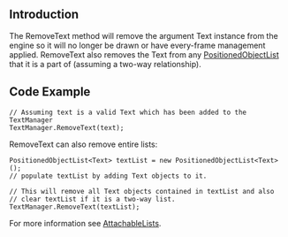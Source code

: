 ## Introduction

The RemoveText method will remove the argument Text instance from the engine so it will no longer be drawn or have every-frame management applied. RemoveText also removes the Text from any [PositionedObjectList](/frb/docs/index.php?title=FlatRedBall.Math.PositionedObjectList "FlatRedBall.Math.PositionedObjectList") that it is a part of (assuming a two-way relationship).

## Code Example

    // Assuming text is a valid Text which has been added to the TextManager
    TextManager.RemoveText(text);

RemoveText can also remove entire lists:

    PositionedObjectList<Text> textList = new PositionedObjectList<Text>();
    // populate textList by adding Text objects to it.

    // This will remove all Text objects contained in textList and also
    // clear textList if it is a two-way list.
    TextManager.RemoveText(textList);

For more information see [AttachableLists](/frb/docs/index.php?title=FlatRedBall.Math.AttachableList "FlatRedBall.Math.AttachableList").
